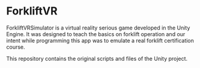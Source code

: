 # ForkliftVR

ForkliftVRSimulator is a virtual reality serious game developed in the Unity Engine. It was designed to teach the basics on forklift operation and our intent while programming this app was to emulate a real forklift certification course.

This repository contains the original scripts and files of the Unity project.
